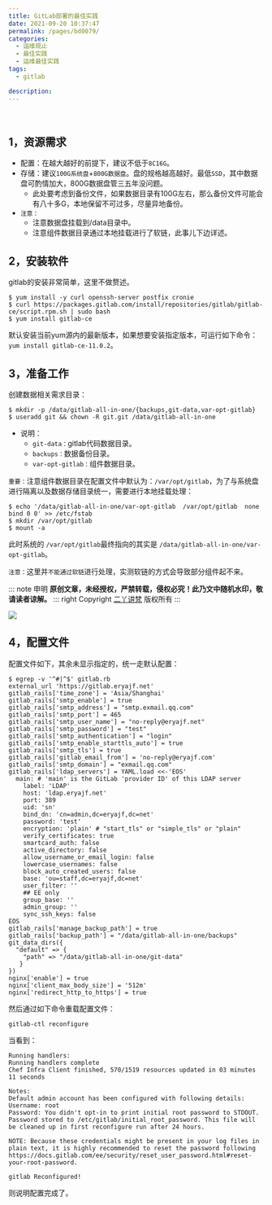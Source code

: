 ```yaml
---
title: GitLab部署的最佳实践
date: 2021-09-20 10:37:47
permalink: /pages/bd0079/
categories:
  - 运维观止
  - 最佳实践
  - 运维最佳实践
tags:
  - gitlab

description:
---
```


<br><ArticleTopAd></ArticleTopAd>


## 1，资源需求

- 配置：在越大越好的前提下，建议不低于`8C16G`。
- 存储：建议`100G系统盘`+`800G数据盘`。盘的规格越高越好。最低`SSD`，其中数据盘可酌情加大，800G数据盘管三五年没问题。
  - 此处要考虑到备份文件，如果数据目录有100G左右，那么备份文件可能会有八十多G，本地保留不可过多，尽量异地备份。
- `注意：`
  - 注意数据盘挂载到/data目录中。
  - 注意组件数据目录通过本地挂载进行了软链，此事儿下边详述。

## 2，安装软件

gitlab的安装非常简单，这里不做赘述。

```
$ yum install -y curl openssh-server postfix cronie
$ curl https://packages.gitlab.com/install/repositories/gitlab/gitlab-ce/script.rpm.sh | sudo bash
$ yum install gitlab-ce
```

默认安装当前yum源内的最新版本，如果想要安装指定版本，可运行如下命令：`yum install gitlab-ce-11.0.2`。

## 3，准备工作

创建数据相关需求目录：

```
$ mkdir -p /data/gitlab-all-in-one/{backups,git-data,var-opt-gitlab}
$ useradd git && chown -R git.git /data/gitlab-all-in-one
```

- 说明：
  - `git-data：`gitlab代码数据目录。
  - `backups：`数据备份目录。
  - `var-opt-gitlab：`组件数据目录。

`重要：`注意组件数据目录在配置文件中默认为：`/var/opt/gitlab`，为了与系统盘进行隔离以及数据存储目录统一，需要进行本地挂载处理：

```
$ echo '/data/gitlab-all-in-one/var-opt-gitlab  /var/opt/gitlab  none bind 0 0' >> /etc/fstab
$ mkdir /var/opt/gitlab
$ mount -a
```

此时系统的 `/var/opt/gitlab`最终指向的其实是 `/data/gitlab-all-in-one/var-opt-gitlab`。

`注意：`这里并`不能通过软链`进行处理，实测软链的方式会导致部分组件起不来。

::: note 申明
**原创文章<Badge text="eryajf" />，未经授权，严禁转载，侵权必究！此乃文中随机水印，敬请读者谅解。**
::: right
Copyright [二丫讲梵](https://wiki.eryajf.net) 版权所有
:::

![](http://t.eryajf.net/imgs/2021/09/0f9814766abf42ae.jpg)

## 4，配置文件

配置文件如下，其余未显示指定的，统一走默认配置：

```
$ egrep -v '^#|^$' gitlab.rb
external_url 'https://gitlab.eryajf.net'
gitlab_rails['time_zone'] = 'Asia/Shanghai'
gitlab_rails['smtp_enable'] = true
gitlab_rails['smtp_address'] = "smtp.exmail.qq.com"
gitlab_rails['smtp_port'] = 465
gitlab_rails['smtp_user_name'] = "no-reply@eryajf.net"
gitlab_rails['smtp_password'] = "test"
gitlab_rails['smtp_authentication'] = "login"
gitlab_rails['smtp_enable_starttls_auto'] = true
gitlab_rails['smtp_tls'] = true
gitlab_rails['gitlab_email_from'] = 'no-reply@eryajf.com'
gitlab_rails['smtp_domain'] = "exmail.qq.com"
gitlab_rails['ldap_servers'] = YAML.load <<-'EOS'
  main: # 'main' is the GitLab 'provider ID' of this LDAP server
    label: 'LDAP'
    host: 'ldap.eryajf.net'
    port: 389
    uid: 'sn'
    bind_dn: 'cn=admin,dc=eryajf,dc=net'
    password: 'test'
    encryption: 'plain' # "start_tls" or "simple_tls" or "plain"
    verify_certificates: true
    smartcard_auth: false
    active_directory: false
    allow_username_or_email_login: false
    lowercase_usernames: false
    block_auto_created_users: false
    base: 'ou=staff,dc=eryajf,dc=net'
    user_filter: ''
    ## EE only
    group_base: ''
    admin_group: ''
    sync_ssh_keys: false
EOS
gitlab_rails['manage_backup_path'] = true
gitlab_rails['backup_path'] = "/data/gitlab-all-in-one/backups"
git_data_dirs({
  "default" => {
    "path" => "/data/gitlab-all-in-one/git-data"
   }
})
nginx['enable'] = true
nginx['client_max_body_size'] = '512m'
nginx['redirect_http_to_https'] = true
```

然后通过如下命令重载配置文件：

```
gitlab-ctl reconfigure
```

当看到：

```
Running handlers:
Running handlers complete
Chef Infra Client finished, 570/1519 resources updated in 03 minutes 11 seconds

Notes:
Default admin account has been configured with following details:
Username: root
Password: You didn't opt-in to print initial root password to STDOUT.
Password stored to /etc/gitlab/initial_root_password. This file will be cleaned up in first reconfigure run after 24 hours.

NOTE: Because these credentials might be present in your log files in plain text, it is highly recommended to reset the password following https://docs.gitlab.com/ee/security/reset_user_password.html#reset-your-root-password.

gitlab Reconfigured!
```

则说明配置完成了。

<br><ArticleTopAd></ArticleTopAd>
